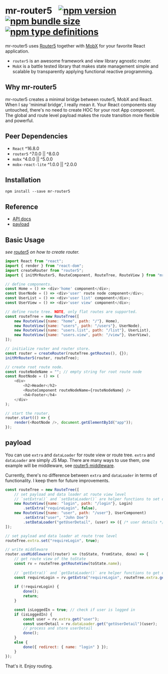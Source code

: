# mr-router5 &nbsp; [![npm version](https://img.shields.io/npm/v/mr-router5)](https://www.npmjs.com/package/mr-router5) [![npm bundle size](https://img.shields.io/bundlephobia/min/mr-router5)](https://bundlephobia.com/result?p=mr-router5) [![npm type definitions](https://img.shields.io/npm/types/mr-router5)](https://www.npmjs.com/package/mr-router5)

mr-router5 uses [Router5](https://router5.js.org) together with [MobX](https://mobx.js.org) for your favorite React application.

- `router5` is an awesome framework and view library agnostic router.
- `MobX` is a battle tested library that makes state management simple and scalable by transparently applying functional reactive programming.


## Why mr-router5

mr-router5 creates a minimal bridge between router5, MobX and React. When I say 'minimal bridge', I really mean it. Your React components stay untouched, there's no need to create HOC for your root App component. The global and route level payload makes the route transition more flexible and powerful.


## Peer Dependencies

- `React` ^16.8.0
- `router5` ^7.0.0 || ^8.0.0
- `mobx` ^4.0.0 || ^5.0.0
- `mobx-react-lite` ^1.0.0 || ^2.0.0


## Installation
`npm install --save mr-router5`


## Reference

- [API docs](https://pzmosquito.github.io/mr-router5/)
- [payload](#payload)


## Basic Usage

*see [router5](https://router5.js.org/guides/defining-routes#adding-routes) on how to create router.*

```js
import React from "react";
import { render } from "react-dom";
import createRouter from "router5";
import { initMrRouter5, RouteComponent, RouteTree, RouteView } from "mr-router5";

// define components.
const Home = () => <div>'home' component</div>;
const UserNode = () => <div>'user' route node component</div>;
const UserList = () => <div>'user list' component</div>;
const UserView = () => <div>'user view' component</div>;

// define route tree. NOTE, only flat routes are supported.
const routeTree = new RouteTree([
    new RouteView({name: "home", path: "/"}, Home),
    new RouteView({name: "users", path: "/users"}, UserNode),
    new RouteView({name: "users.list", path: "/list"}, UserList),
    new RouteView({name: "users.view", path: "/view"}, UserView),
]);

// initialize router and router store.
const router = createRouter(routeTree.getRoutes(), {});
initMrRouter5(router, routeTree);

// create root route node.
const routeNodeName = ""; // empty string for root route node
const RootNode = () => (
    <div>
        <h2>Header</h2>
        <RouteComponent routeNodeName={routeNodeName} />
        <h4>Footer</h4>
    </div>
);

// start the router.
router.start(() => {
    render(<RootNode />, document.getElementById("app"));
});
```

<a name="payload"></a>
## payload

You can use `extra` and `dataLoader` for route view or route tree. `extra` and `dataLoader` are simply JS Map. There are many ways to use them, one example will be middleware, see [router5 middleware](https://router5.js.org/advanced/middleware).

Currently, there's no difference between `extra` and `dataLoader` in terms of functionality. I keep them for future improvements.

```js
const routeTree = new RouteTree([
    // set payload and data loader at route view level
    // `setExtra()` and `setDataLoader()` are helper functions to set data cascadingly.
    new RouteView({name: "login", path: "/login"}, Login)
        .setExtra("requireLogin", false),
    new RouteView({name: "user", path: "/user"}, UserComponent)
        .setExtra("user", "John Doe")
        .setDataLoader("getUserDetail", (user) => ({ /* user details */ }))
]);

// set payload and data loader at route tree level
routeTree.extra.set("requireLogin", true);

// write middleware
router.useMiddleware((router) => (toState, fromState, done) => {
    // get route view of the toState
    const rv = routeTree.getRouteView(toState.name);
    
    // `getExtra()` and `getDataLoader()` are helper functions to get data with optional default value.
    const requireLogin = rv.getExtra("requireLogin", routeTree.extra.get("requireLogin"));
    
    if (!requireLogin) {
        done();
        return;
    }

    const isLoggedIn = true; // check if user is logged in
    if (isLoggedIn) {
        const user = rv.extra.get("user");
        const userDetail = rv.dataLoader.get("getUserDetail")(user);
        // process and store userDetail
        done();
    }
    else {
        done({ redirect: { name: "login" } });
    }
});
```

That's it. Enjoy routing.
